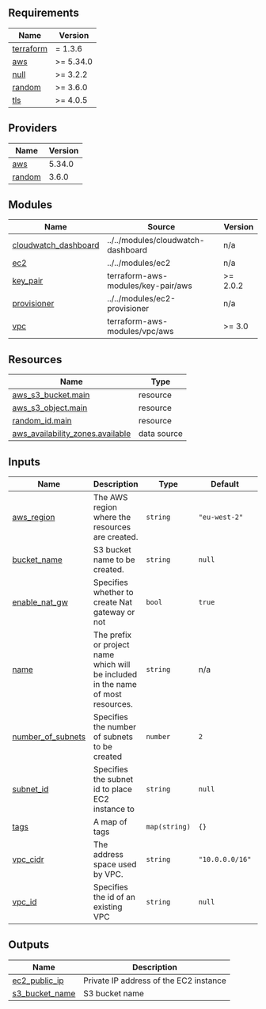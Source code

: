 ## Requirements

| Name | Version |
|------|---------|
| <a name="requirement_terraform"></a> [terraform](#requirement\_terraform) | = 1.3.6 |
| <a name="requirement_aws"></a> [aws](#requirement\_aws) | >= 5.34.0 |
| <a name="requirement_null"></a> [null](#requirement\_null) | >= 3.2.2 |
| <a name="requirement_random"></a> [random](#requirement\_random) | >= 3.6.0 |
| <a name="requirement_tls"></a> [tls](#requirement\_tls) | >= 4.0.5 |

## Providers

| Name | Version |
|------|---------|
| <a name="provider_aws"></a> [aws](#provider\_aws) | 5.34.0 |
| <a name="provider_random"></a> [random](#provider\_random) | 3.6.0 |

## Modules

| Name | Source | Version |
|------|--------|---------|
| <a name="module_cloudwatch_dashboard"></a> [cloudwatch\_dashboard](#module\_cloudwatch\_dashboard) | ../../modules/cloudwatch-dashboard | n/a |
| <a name="module_ec2"></a> [ec2](#module\_ec2) | ../../modules/ec2 | n/a |
| <a name="module_key_pair"></a> [key\_pair](#module\_key\_pair) | terraform-aws-modules/key-pair/aws | >= 2.0.2 |
| <a name="module_provisioner"></a> [provisioner](#module\_provisioner) | ../../modules/ec2-provisioner | n/a |
| <a name="module_vpc"></a> [vpc](#module\_vpc) | terraform-aws-modules/vpc/aws | >= 3.0 |

## Resources

| Name | Type |
|------|------|
| [aws_s3_bucket.main](https://registry.terraform.io/providers/hashicorp/aws/latest/docs/resources/s3_bucket) | resource |
| [aws_s3_object.main](https://registry.terraform.io/providers/hashicorp/aws/latest/docs/resources/s3_object) | resource |
| [random_id.main](https://registry.terraform.io/providers/hashicorp/random/latest/docs/resources/id) | resource |
| [aws_availability_zones.available](https://registry.terraform.io/providers/hashicorp/aws/latest/docs/data-sources/availability_zones) | data source |

## Inputs

| Name | Description | Type | Default | Required |
|------|-------------|------|---------|:--------:|
| <a name="input_aws_region"></a> [aws\_region](#input\_aws\_region) | The AWS region where the resources are created. | `string` | `"eu-west-2"` | no |
| <a name="input_bucket_name"></a> [bucket\_name](#input\_bucket\_name) | S3 bucket name to be created. | `string` | `null` | no |
| <a name="input_enable_nat_gw"></a> [enable\_nat\_gw](#input\_enable\_nat\_gw) | Specifies whether to create Nat gateway or not | `bool` | `true` | no |
| <a name="input_name"></a> [name](#input\_name) | The prefix or project name which will be included in the name of most resources. | `string` | n/a | yes |
| <a name="input_number_of_subnets"></a> [number\_of\_subnets](#input\_number\_of\_subnets) | Specifies the number of subnets to be created | `number` | `2` | no |
| <a name="input_subnet_id"></a> [subnet\_id](#input\_subnet\_id) | Specifies the subnet id to place EC2 instance to | `string` | `null` | no |
| <a name="input_tags"></a> [tags](#input\_tags) | A map of tags | `map(string)` | `{}` | no |
| <a name="input_vpc_cidr"></a> [vpc\_cidr](#input\_vpc\_cidr) | The address space used by VPC. | `string` | `"10.0.0.0/16"` | no |
| <a name="input_vpc_id"></a> [vpc\_id](#input\_vpc\_id) | Specifies the id of an existing VPC | `string` | `null` | no |

## Outputs

| Name | Description |
|------|-------------|
| <a name="output_ec2_public_ip"></a> [ec2\_public\_ip](#output\_ec2\_public\_ip) | Private IP address of the EC2 instance |
| <a name="output_s3_bucket_name"></a> [s3\_bucket\_name](#output\_s3\_bucket\_name) | S3 bucket name |
